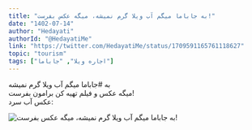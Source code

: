 ```yaml
---
title: "به جاباما میگم آب ویلا گرم نمیشه، میگه عکس بفرست!"
date: "1402-07-14"
author: "Hedayati"
authorId: "@HedayatiMe"
link: "https://twitter.com/HedayatiMe/status/1709591165761118627"
topic: "tourism"
tags: ["اجاره ویلا", "جاباما"]
---
```


به #جاباما میگم آب ویلا گرم نمیشه  
میگه عکس و فیلم تهیه کن برامون بفرست!  
عکس آب سرد:

![به جاباما میگم آب ویلا گرم نمیشه، میگه عکس بفرست!](/posts/tourism/ab-garm-va-jabama.jpg)
